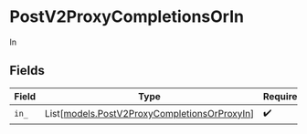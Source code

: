 # PostV2ProxyCompletionsOrIn

In


## Fields

| Field                                                                                        | Type                                                                                         | Required                                                                                     | Description                                                                                  |
| -------------------------------------------------------------------------------------------- | -------------------------------------------------------------------------------------------- | -------------------------------------------------------------------------------------------- | -------------------------------------------------------------------------------------------- |
| `in_`                                                                                        | List[[models.PostV2ProxyCompletionsOrProxyIn](../models/postv2proxycompletionsorproxyin.md)] | :heavy_check_mark:                                                                           | N/A                                                                                          |
